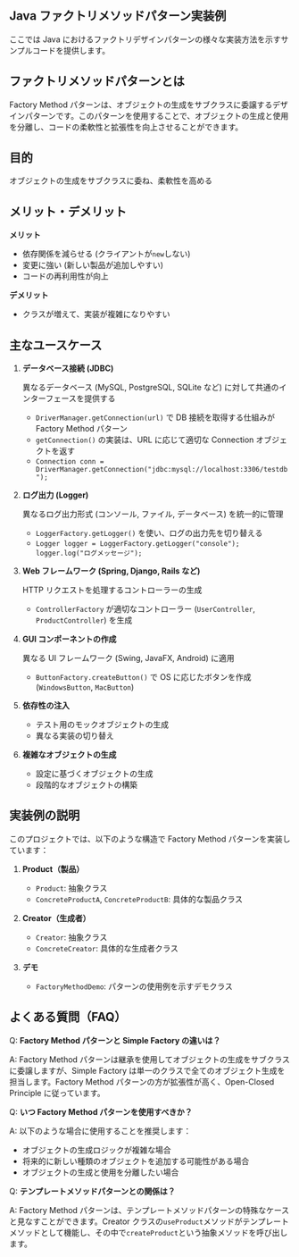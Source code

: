 ## Java ファクトリメソッドパターン実装例

ここでは Java におけるファクトリデザインパターンの様々な実装方法を示すサンプルコードを提供します。

## ファクトリメソッドパターンとは

Factory Method パターンは、オブジェクトの生成をサブクラスに委譲するデザインパターンです。このパターンを使用することで、オブジェクトの生成と使用を分離し、コードの柔軟性と拡張性を向上させることができます。

## 目的

オブジェクトの生成をサブクラスに委ね、柔軟性を高める

## メリット・デメリット

**メリット**

- 依存関係を減らせる (クライアントが`new`しない)
- 変更に強い (新しい製品が追加しやすい)
- コードの再利用性が向上

**デメリット**

- クラスが増えて、実装が複雑になりやすい

## 主なユースケース

1. **データベース接続 (JDBC)**

   異なるデータベース (MySQL, PostgreSQL, SQLite など) に対して共通のインターフェースを提供する

   - `DriverManager.getConnection(url)` で DB 接続を取得する仕組みが Factory Method パターン
   - `getConnection()` の実装は、URL に応じて適切な Connection オブジェクトを返す
   - `Connection conn = DriverManager.getConnection("jdbc:mysql://localhost:3306/testdb");`

2. **ログ出力 (Logger)**

   異なるログ出力形式 (コンソール, ファイル, データベース) を統一的に管理

   - `LoggerFactory.getLogger()` を使い、ログの出力先を切り替える
   - `Logger logger = LoggerFactory.getLogger("console"); logger.log("ログメッセージ");`

3. **Web フレームワーク (Spring, Django, Rails など)**

   HTTP リクエストを処理するコントローラーの生成

   - `ControllerFactory` が適切なコントローラー (`UserController`, `ProductController`) を生成

4. **GUI コンポーネントの作成**

   異なる UI フレームワーク (Swing, JavaFX, Android) に適用

   - `ButtonFactory.createButton()` で OS に応じたボタンを作成 (`WindowsButton`, `MacButton`)

5. **依存性の注入**

   - テスト用のモックオブジェクトの生成
   - 異なる実装の切り替え

6. **複雑なオブジェクトの生成**
   - 設定に基づくオブジェクトの生成
   - 段階的なオブジェクトの構築

## 実装例の説明

このプロジェクトでは、以下のような構造で Factory Method パターンを実装しています：

1. **Product（製品）**

   - `Product`: 抽象クラス
   - `ConcreteProductA`, `ConcreteProductB`: 具体的な製品クラス

2. **Creator（生成者）**

   - `Creator`: 抽象クラス
   - `ConcreteCreator`: 具体的な生成者クラス

3. **デモ**
   - `FactoryMethodDemo`: パターンの使用例を示すデモクラス

## よくある質問（FAQ）

Q: **Factory Method パターンと Simple Factory の違いは？**

A: Factory Method パターンは継承を使用してオブジェクトの生成をサブクラスに委譲しますが、Simple Factory は単一のクラスで全てのオブジェクト生成を担当します。Factory Method パターンの方が拡張性が高く、Open-Closed Principle に従っています。

Q: **いつ Factory Method パターンを使用すべきか？**

A: 以下のような場合に使用することを推奨します：

- オブジェクトの生成ロジックが複雑な場合
- 将来的に新しい種類のオブジェクトを追加する可能性がある場合
- オブジェクトの生成と使用を分離したい場合

Q: **テンプレートメソッドパターンとの関係は？**

A: Factory Method パターンは、テンプレートメソッドパターンの特殊なケースと見なすことができます。Creator クラスの`useProduct`メソッドがテンプレートメソッドとして機能し、その中で`createProduct`という抽象メソッドを呼び出します。
